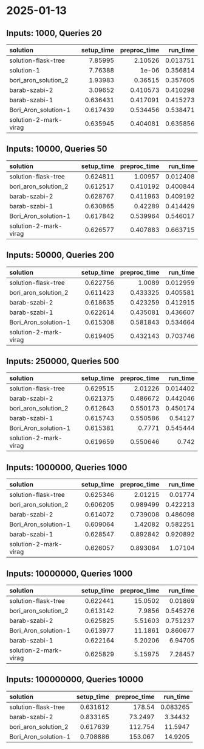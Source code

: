 # 2025-01-13

## Inputs: 1000, Queries 20

| solution              |   setup_time |   preproc_time |   run_time |
|:----------------------|-------------:|---------------:|-----------:|
| solution-flask-tree   |     7.85995  |       2.10526  |   0.013751 |
| solution-1            |     7.76388  |       1e-06    |   0.356814 |
| bori_aron_solution_2  |     1.93983  |       0.36515  |   0.357605 |
| barab-szabi-2         |     3.09652  |       0.410573 |   0.410298 |
| barab-szabi-1         |     0.636431 |       0.417091 |   0.415273 |
| Bori_Aron_solution-1  |     0.617439 |       0.534456 |   0.538471 |
| solution-2-mark-virag |     0.635945 |       0.404081 |   0.635856 |

## Inputs: 10000, Queries 50

| solution              |   setup_time |   preproc_time |   run_time |
|:----------------------|-------------:|---------------:|-----------:|
| solution-flask-tree   |     0.624811 |       1.00957  |   0.012408 |
| bori_aron_solution_2  |     0.612517 |       0.410192 |   0.400844 |
| barab-szabi-2         |     0.628767 |       0.411963 |   0.409192 |
| barab-szabi-1         |     0.630865 |       0.42289  |   0.414429 |
| Bori_Aron_solution-1  |     0.617842 |       0.539964 |   0.546017 |
| solution-2-mark-virag |     0.626577 |       0.407883 |   0.663715 |

## Inputs: 50000, Queries 200

| solution              |   setup_time |   preproc_time |   run_time |
|:----------------------|-------------:|---------------:|-----------:|
| solution-flask-tree   |     0.622756 |       1.0089   |   0.012959 |
| bori_aron_solution_2  |     0.611423 |       0.433325 |   0.405581 |
| barab-szabi-2         |     0.618635 |       0.423259 |   0.412915 |
| barab-szabi-1         |     0.622614 |       0.435081 |   0.436607 |
| Bori_Aron_solution-1  |     0.615308 |       0.581843 |   0.534664 |
| solution-2-mark-virag |     0.619405 |       0.432143 |   0.703746 |

## Inputs: 250000, Queries 500

| solution              |   setup_time |   preproc_time |   run_time |
|:----------------------|-------------:|---------------:|-----------:|
| solution-flask-tree   |     0.629515 |       2.01226  |   0.014402 |
| barab-szabi-2         |     0.621375 |       0.486672 |   0.442046 |
| bori_aron_solution_2  |     0.612643 |       0.550173 |   0.450174 |
| barab-szabi-1         |     0.615743 |       0.550586 |   0.54127  |
| Bori_Aron_solution-1  |     0.615381 |       0.7771   |   0.545444 |
| solution-2-mark-virag |     0.619659 |       0.550646 |   0.742    |

## Inputs: 1000000, Queries 1000

| solution              |   setup_time |   preproc_time |   run_time |
|:----------------------|-------------:|---------------:|-----------:|
| solution-flask-tree   |     0.625346 |       2.01215  |   0.01774  |
| bori_aron_solution_2  |     0.606205 |       0.989499 |   0.422213 |
| barab-szabi-2         |     0.614072 |       0.739008 |   0.486098 |
| Bori_Aron_solution-1  |     0.609064 |       1.42082  |   0.582251 |
| barab-szabi-1         |     0.628547 |       0.892842 |   0.920892 |
| solution-2-mark-virag |     0.626057 |       0.893064 |   1.07104  |

## Inputs: 10000000, Queries 1000

| solution              |   setup_time |   preproc_time |   run_time |
|:----------------------|-------------:|---------------:|-----------:|
| solution-flask-tree   |     0.622441 |       15.0502  |   0.01869  |
| bori_aron_solution_2  |     0.613142 |        7.9856  |   0.545276 |
| barab-szabi-2         |     0.625825 |        5.51603 |   0.751237 |
| Bori_Aron_solution-1  |     0.613977 |       11.1861  |   0.860677 |
| barab-szabi-1         |     0.622164 |        5.20206 |   6.94705  |
| solution-2-mark-virag |     0.625829 |        5.15975 |   7.28457  |

## Inputs: 100000000, Queries 10000

| solution             |   setup_time |   preproc_time |   run_time |
|:---------------------|-------------:|---------------:|-----------:|
| solution-flask-tree  |     0.631612 |       178.54   |   0.083265 |
| barab-szabi-2        |     0.833165 |        73.2497 |   3.34432  |
| bori_aron_solution_2 |     0.617639 |       112.754  |  11.5947   |
| Bori_Aron_solution-1 |     0.708886 |       153.067  |  14.9205   |